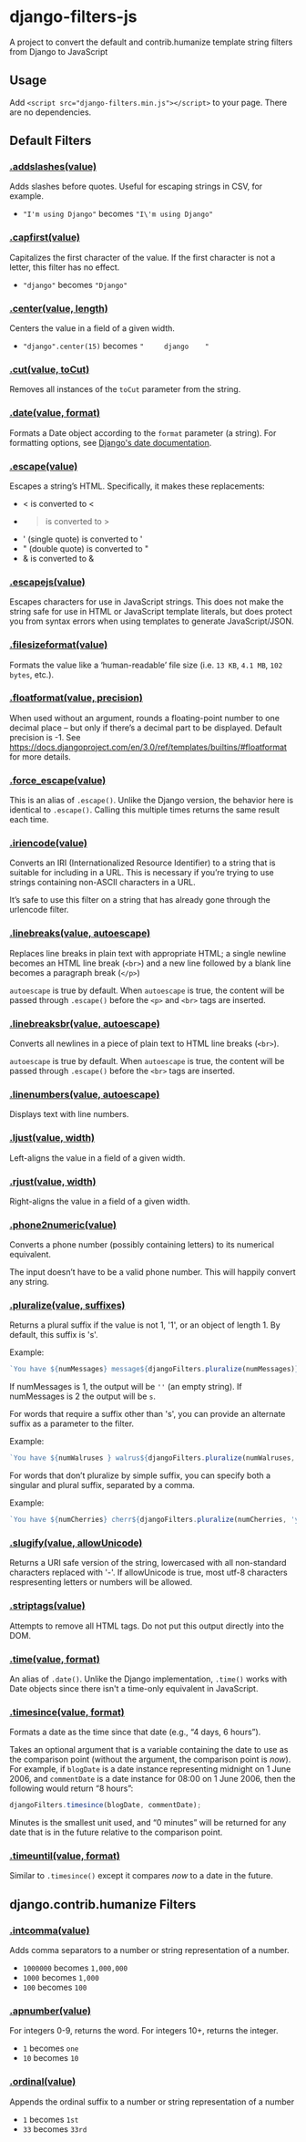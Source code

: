 # django-filters-js

A project to convert the default and contrib.humanize template string filters from Django to JavaScript

## Usage

Add `<script src="django-filters.min.js"></script>` to your page. There are no dependencies.

## Default Filters

<a id="addslashes"></a>

### [.addslashes(value)](#addslashes)

Adds slashes before quotes. Useful for escaping strings in CSV, for example.

- `"I'm using Django"` becomes `"I\'m using Django"`

<a id="capfirst"></a>

### [.capfirst(value)](#capfirst)

Capitalizes the first character of the value. If the first character is not a letter, this filter has no effect.

- `"django"` becomes `"Django"`

<a id="center"></a>

### [.center(value, length)](#center)

Centers the value in a field of a given width.

- `"django".center(15)` becomes `"     django    "`

<a id="cut"></a>

### [.cut(value, toCut)](#cut)

Removes all instances of the `toCut` parameter from the string.

<a id="date"></a>

### [.date(value, format)](#date)

Formats a Date object according to the `format` parameter (a string). For formatting options, see [Django's date documentation](https://docs.djangoproject.com/en/latest/ref/templates/builtins/#date).

<a id="escape"></a>

### [.escape(value)](#escape)

Escapes a string’s HTML. Specifically, it makes these replacements:

- < is converted to &lt;
- > is converted to &gt;
- ' (single quote) is converted to &#x27;
- " (double quote) is converted to &quot;
- & is converted to &amp;

<a id="escapejs"></a>

### [.escapejs(value)](#escapejs)

Escapes characters for use in JavaScript strings. This does not make the string safe for use in HTML or JavaScript template literals, but does protect you from syntax errors when using templates to generate JavaScript/JSON.

<a id="filesizeformat"></a>

### [.filesizeformat(value)](#filesizeformat)

Formats the value like a ‘human-readable’ file size (i.e. `13 KB`, `4.1 MB`, `102 bytes`, etc.).

<a id="floatformat"></a>

### [.floatformat(value, precision)](#floatformat)

When used without an argument, rounds a floating-point number to one decimal place – but only if there’s a decimal part to be displayed. Default precision is -1. See https://docs.djangoproject.com/en/3.0/ref/templates/builtins/#floatformat for more details.

<a id="force_escape"></a>

### [.force_escape(value)](#force_escape)

This is an alias of `.escape()`. Unlike the Django version, the behavior here is identical to `.escape()`. Calling this multiple times returns the same result each time.

<a id="iriencode"></a>

### [.iriencode(value)](#iriencode)

Converts an IRI (Internationalized Resource Identifier) to a string that is suitable for including in a URL. This is necessary if you’re trying to use strings containing non-ASCII characters in a URL.

It’s safe to use this filter on a string that has already gone through the urlencode filter.

<a id="linebreaks"></a>

### [.linebreaks(value, autoescape)](#linebreaks)

Replaces line breaks in plain text with appropriate HTML; a single newline becomes an HTML line break (`<br>`) and a new line followed by a blank line becomes a paragraph break (`</p>`)

`autoescape` is true by default. When `autoescape` is true, the content will be passed through `.escape()` before the `<p>` and `<br>` tags are inserted.

<a id="linebreaksbr"></a>

### [.linebreaksbr(value, autoescape)](#linebreaksbr)

Converts all newlines in a piece of plain text to HTML line breaks (`<br>`).

`autoescape` is true by default. When `autoescape` is true, the content will be passed through `.escape()` before the `<br>` tags are inserted.

<a id="linenumbers"></a>

### [.linenumbers(value, autoescape)](#linenumbers)

Displays text with line numbers.

<a id="ljust"></a>

### [.ljust(value, width)](#ljust)

Left-aligns the value in a field of a given width.

<a id="rjust"></a>

### [.rjust(value, width)](#rjust)

Right-aligns the value in a field of a given width.

<a id="phone2numeric"></a>

### [.phone2numeric(value)](#phone2numeric)

Converts a phone number (possibly containing letters) to its numerical equivalent.

The input doesn’t have to be a valid phone number. This will happily convert any string.

<a id="pluralize"></a>

### [.pluralize(value, suffixes)](#pluralize)

Returns a plural suffix if the value is not 1, '1', or an object of length 1. By default, this suffix is 's'.

Example:

```js
`You have ${numMessages} message${djangoFilters.pluralize(numMessages)}.`
```

If numMessages is 1, the output will be `''` (an empty string). If numMessages is 2 the output will be `s`.

For words that require a suffix other than 's', you can provide an alternate suffix as a parameter to the filter.

Example:

```js
`You have ${numWalruses } walrus${djangoFilters.pluralize(numWalruses, "es")}.`
```

For words that don’t pluralize by simple suffix, you can specify both a singular and plural suffix, separated by a comma.

Example:

```js
`You have ${numCherries} cherr${djangoFilters.pluralize(numCherries, 'y,ies')}.`
```

<a id="slugify"></a>

### [.slugify(value, allowUnicode)](#slugify)

Returns a URI safe version of the string, lowercased with all non-standard characters replaced with '-'. If allowUnicode is true, most utf-8 characters respresenting letters or numbers will be allowed.

<a id="striptags"></a>

### [.striptags(value)](#striptags)

Attempts to remove all HTML tags. Do not put this output directly into the DOM.

<a id="time"></a>

### [.time(value, format)](#time)

An alias of `.date()`. Unlike the Django implementation, `.time()` works with Date objects since there isn't a time-only equivalent in JavaScript.

<a id="timesince"></a>

### [.timesince(value, format)](#timesince)

Formats a date as the time since that date (e.g., “4 days, 6 hours”).

Takes an optional argument that is a variable containing the date to use as the comparison point (without the argument, the comparison point is _now_). For example, if `blogDate` is a date instance representing midnight on 1 June 2006, and `commentDate` is a date instance for 08:00 on 1 June 2006, then the following would return “8 hours”:

```js
djangoFilters.timesince(blogDate, commentDate);
```

Minutes is the smallest unit used, and “0 minutes” will be returned for any date that is in the future relative to the comparison point.

<a id="timeuntil"></a>

### [.timeuntil(value, format)](#timeuntil)

Similar to `.timesince()` except it compares _now_ to a date in the future.


## django.contrib.humanize Filters

<a id="intcomma"></a>

### [.intcomma(value)](#intcomma)

Adds comma separators to a number or string representation of a number.

- `1000000` becomes `1,000,000`
- `1000` becomes `1,000`
- `100` becomes `100`

<a id="apnumber"></a>

### [.apnumber(value)](#apnumber)

For integers 0-9, returns the word. For integers 10+, returns the integer.

- `1` becomes `one`
- `10` becomes `10`

<a id="ordinal"></a>

### [.ordinal(value)](#ordinal)

Appends the ordinal suffix to a number or string representation of a number

- `1` becomes `1st`
- `33` becomes `33rd`
